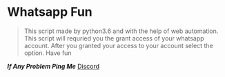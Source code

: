 # Whatsapp Fun

>This script made by python3.6 and with the help of web automation.
>This script will requried you the grant access of your whatsapp account.
>After you granted your access to your account select the option.
>Have fun


***If Any Problem Ping Me***
[Discord](https://discord.gg/PnVQtcu)
